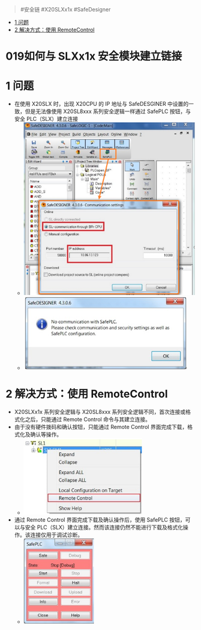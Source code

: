 
> #安全链 #X20SLXx1x #SafeDesigner

- [1 问题](#1%20%E9%97%AE%E9%A2%98)
- [2 解决方式：使用 RemoteControl](#2%20%E8%A7%A3%E5%86%B3%E6%96%B9%E5%BC%8F%EF%BC%9A%E4%BD%BF%E7%94%A8%20RemoteControl)

# 019如何与 SLXx1x 安全模块建立链接

# 1 问题

- 在使用 X20SLX 时，出现 X20CPU 的 IP 地址与 SafeDESGINER 中设置的一致，但是无法像使用 X20SL8xxx 系列安全逻辑一样通过 SafePLC 按钮，与安全 PLC（SLX）建立连接
    - ![](FILES/019如何与SLXx1x安全模块建立链接/image-20231124211203397.png)
    - ![](FILES/019如何与SLXx1x安全模块建立链接/image-20231124211053601.png)

# 2 解决方式：使用 RemoteControl

- X20SLXx1x 系列安全逻辑与 X20SL8xxx 系列安全逻辑不同，首次连接或格式化之后，只能通过 Remote Control 命令与其建立连接。
- 由于没有硬件拨码和确认按钮，只能通过 Remote Control 界面完成下载，格式化及确认等操作。
    - ![](FILES/019如何与SLXx1x安全模块建立链接/image-20231124211302647.png)
- 通过 Remote Control 界面完成下载及确认操作后，使用 SafePLC 按钮，可以与安全 PLC（SLX）建立连接。然而该连接仍然不能进行下载及格式化操作。该连接仅用于调试诊断。
    - ![](FILES/019如何与SLXx1x安全模块建立链接/image-20231124211619768.png)

